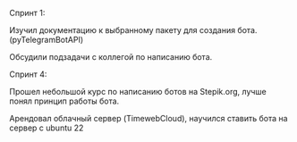 Спринт 1:

Изучил документацию к выбранному пакету для создания бота. (pyTelegramBotAPI)

Обсудили подзадачи с коллегой по написанию бота.  

Спринт 4:

Прошел небольшой курс по написанию ботов на Stepik.org, лучше понял принцип работы бота.

Арендовал облачный сервер (TimewebCloud), научился ставить бота на сервер c ubuntu 22
